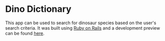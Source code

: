 # Dino Dictionary

This app can be used to search for dinosaur species based on the user's search criteria. It was built using [Ruby on Rails](https://rubyonrails.org/) and a development preview can be found [here](http://dino-dictionary.herokuapp.com).
